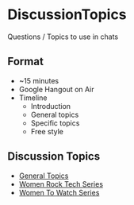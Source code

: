 # DiscussionTopics

Questions / Topics to use in chats

## Format

* ~15 minutes
* Google Hangout on Air
* Timeline
    * Introduction
    * General topics
    * Specific topics
    * Free style

## Discussion Topics

* [General Topics](GeneralTopics.md)
* [Women Rock Tech Series](WomenRockTechSeries.md)
* [Women To Watch Series](WomenToWatchSeries.md)
